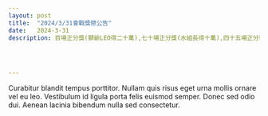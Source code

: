 ```yaml
---
layout: post
title:  "2024/3/31會戰獎懲公告"
date:   2024-3-31
description: 百場正分獎(獅爺LEO得二十萬),七十場正分獎(水組長得十萬),四十五場正分獎(ex-bank得五萬)




---
```


<p class="intro"><span class="dropcap">C</span>urabitur blandit tempus porttitor. Nullam quis risus eget urna mollis ornare vel eu leo. Vestibulum id ligula porta felis euismod semper. Donec sed odio dui. Aenean lacinia bibendum nulla sed consectetur.</p>
